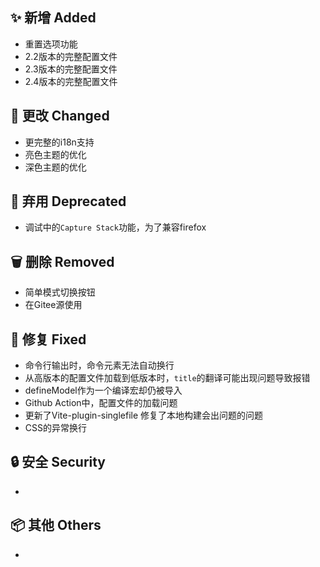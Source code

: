 ## ✨ 新增 Added

- 重置选项功能
- 2.2版本的完整配置文件
- 2.3版本的完整配置文件
- 2.4版本的完整配置文件

## 🔧 更改 Changed

- 更完整的i18n支持
- 亮色主题的优化
- 深色主题的优化

## 🚨 弃用 Deprecated

- 调试中的`Capture Stack`功能，为了兼容firefox

## 🗑️ 删除 Removed

- 简单模式切换按钮
- 在Gitee源使用

## 🐛 修复 Fixed

- 命令行输出时，命令元素无法自动换行
- 从高版本的配置文件加载到低版本时，`title`的翻译可能出现问题导致报错
- defineModel作为一个编译宏却仍被导入
- Github Action中，配置文件的加载问题
- 更新了Vite-plugin-singlefile 修复了本地构建会出问题的问题
- CSS的异常换行

## 🔒 安全 Security

-

## 📦 其他 Others

-